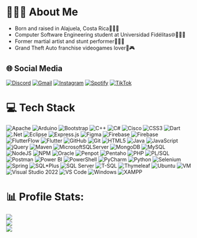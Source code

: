 # 🙋🏻‍♂️ About Me
- Born and raised in Alajuela, Costa Rica🌴👍🏻
- Computer Software Engineering student at Universidad Fidélitas🌐🧑🏻‍💻
- Former martial artist and stunt performer🥋🤸🏻
- Grand Theft Auto franchise videogames lover🚗🎮

## 🌐 Social Media
[![Discord](https://img.shields.io/badge/Discord-5865F2?style=for-the-badge&logo=discord&logoColor=white)](https://discord.com/users/Eneko_RAP) [![Gmail](https://img.shields.io/badge/Gmail-D14836?style=for-the-badge&logo=gmail&logoColor=white)](mailto:rodriguezfernandezcristopher@gmail.com) [![Instagram](https://img.shields.io/badge/Instagram-C13584?style=for-the-badge&logo=instagram&logoColor=white)](https://www.instagram.com/_crisrod09/) [![Spotify](https://img.shields.io/badge/Spotify-1DB954?style=for-the-badge&logo=spotify&logoColor=white)](https://open.spotify.com/user/bfa6nwo7uyqgtz2e2sdbstbuh?si=K3GuFDVxSmuP2A-gWtkOZQ&utm_source=copy-link ) [![TikTok](https://img.shields.io/badge/TikTok-000000?style=for-the-badge&logo=tiktok&logoColor=white)](https://www.tiktok.com/@_crodriguez09)

# 💻 Tech Stack
![Apache](https://img.shields.io/badge/apache-%23D42029.svg?style=for-the-badge&logo=apache&logoColor=white) ![Arduino](https://img.shields.io/badge/Arduino-00979D?style=for-the-badge&logo=arduino&logoColor=white) ![Bootstrap](https://img.shields.io/badge/Bootstrap-7952B3?style=for-the-badge&logo=bootstrap&logoColor=white) ![C++](https://img.shields.io/badge/C++-00599C?style=for-the-badge&logo=c%2b%2b&logoColor=white) ![C#](https://img.shields.io/badge/c%23-%23239120.svg?style=for-the-badge&logo=csharp&logoColor=white) ![Cisco](https://img.shields.io/badge/Cisco-1D4785?style=for-the-badge&logo=cisco&logoColor=white) ![CSS3](https://img.shields.io/badge/css3-%231572B6.svg?style=for-the-badge&logo=css3&logoColor=white) ![Dart](https://img.shields.io/badge/Dart-0175C2?style=for-the-badge&logo=dart&logoColor=white) ![.Net](https://img.shields.io/badge/.NET-5C2D91?style=for-the-badge&logo=.net&logoColor=white) ![Eclipse](https://img.shields.io/badge/Eclipse-2C2255?style=for-the-badge&logo=eclipse&logoColor=white) ![Express.js](https://img.shields.io/badge/Express.js-000000?style=for-the-badge&logo=express&logoColor=white) ![Figma](https://img.shields.io/badge/figma-%23F24E1E.svg?style=for-the-badge&logo=figma&logoColor=white) ![Firebase](https://img.shields.io/badge/firebase-%23039BE5.svg?style=for-the-badge&logo=firebase) ![Firebase](https://img.shields.io/badge/firebase-a08021?style=for-the-badge&logo=firebase&logoColor=ffcd34) ![FlutterFlow](https://img.shields.io/badge/FlutterFlow-17A3D1?style=for-the-badge&logo=flutter&logoColor=white) ![Flutter](https://img.shields.io/badge/Flutter-02569B?style=for-the-badge&logo=flutter&logoColor=white) ![GitHub](https://img.shields.io/badge/github-%23121011.svg?style=for-the-badge&logo=github&logoColor=white) ![Git](https://img.shields.io/badge/git-%23F05033.svg?style=for-the-badge&logo=git&logoColor=white) ![HTML5](https://img.shields.io/badge/html5-%23E34F26.svg?style=for-the-badge&logo=html5&logoColor=white) ![Java](https://img.shields.io/badge/java-%23ED8B00.svg?style=for-the-badge&logo=openjdk&logoColor=white) ![JavaScript](https://img.shields.io/badge/javascript-%23323330.svg?style=for-the-badge&logo=javascript&logoColor=%23F7DF1E) ![jQuery](https://img.shields.io/badge/jquery-%230769AD.svg?style=for-the-badge&logo=jquery&logoColor=white) ![Maven](https://img.shields.io/badge/Maven-C71A36?style=for-the-badge&logo=apache-maven&logoColor=white) ![MicrosoftSQLServer](https://img.shields.io/badge/Microsoft%20SQL%20Server-CC2927?style=for-the-badge&logo=microsoft%20sql%20server&logoColor=white) ![MongoDB](https://img.shields.io/badge/MongoDB-%234ea94b.svg?style=for-the-badge&logo=mongodb&logoColor=white) ![MySQL](https://img.shields.io/badge/mysql-4479A1.svg?style=for-the-badge&logo=mysql&logoColor=white) ![NodeJS](https://img.shields.io/badge/node.js-6DA55F?style=for-the-badge&logo=node.js&logoColor=white) ![NPM](https://img.shields.io/badge/NPM-%23CB3837.svg?style=for-the-badge&logo=npm&logoColor=white) ![Oracle](https://img.shields.io/badge/Oracle-F80000?style=for-the-badge&logo=oracle&logoColor=white) ![Penpot](https://img.shields.io/badge/Penpot-0277BD?style=for-the-badge&logo=penpot&logoColor=white) ![Pentaho](https://img.shields.io/badge/Pentaho-005095?style=for-the-badge&logo=pentaho&logoColor=white) ![PHP](https://img.shields.io/badge/php-%23777BB4.svg?style=for-the-badge&logo=php&logoColor=white) ![PL/SQL](https://img.shields.io/badge/PL%2FSQL-F80000?style=for-the-badge&logo=oracle&logoColor=white) ![Postman](https://img.shields.io/badge/Postman-FF6C37?style=for-the-badge&logo=postman&logoColor=white) ![Power BI](https://img.shields.io/badge/Power%20BI-F2C811?style=for-the-badge&logo=power-bi&logoColor=white) ![PowerShell](https://img.shields.io/badge/PowerShell-5391FE?style=for-the-badge&logo=powershell&logoColor=white) ![PyCharm](https://img.shields.io/badge/PyCharm-000000?style=for-the-badge&logo=pycharm&logoColor=white) ![Python](https://img.shields.io/badge/python-3670A0?style=for-the-badge&logo=python&logoColor=ffdd54) ![Selenium](https://img.shields.io/badge/Selenium-43B02A?style=for-the-badge&logo=selenium&logoColor=white) ![Spring](https://img.shields.io/badge/spring-%236DB33F.svg?style=for-the-badge&logo=spring&logoColor=white) ![SQL*Plus](https://img.shields.io/badge/SQL%2B%2B-003B57?style=for-the-badge&logo=oracle&logoColor=white) ![SQL Server](https://img.shields.io/badge/SQL%20Server-CC2927?style=for-the-badge&logo=microsoft-sql-server&logoColor=white) ![T-SQL](https://img.shields.io/badge/T%2DSQL-CC2927?style=for-the-badge&logo=microsoft-sql-server&logoColor=white) ![Thymeleaf](https://img.shields.io/badge/Thymeleaf-005F0F?style=for-the-badge&logo=thymeleaf&logoColor=white) ![Ubuntu](https://img.shields.io/badge/Ubuntu-E95420?style=for-the-badge&logo=ubuntu&logoColor=white) ![VM](https://img.shields.io/badge/VM-5D4D7A?style=for-the-badge&logo=virtualbox&logoColor=white) ![Visual Studio 2022](https://img.shields.io/badge/Visual%20Studio%202022-5C2D91?style=for-the-badge&logo=visual-studio&logoColor=white) ![VS Code](https://img.shields.io/badge/VS%20Code-007ACC?style=for-the-badge&logo=visual-studio-code&logoColor=white) ![Windows](https://img.shields.io/badge/Windows-0078D6?style=for-the-badge&logo=windows&logoColor=white) ![XAMPP](https://img.shields.io/badge/XAMPP-FB7A24?style=for-the-badge&logo=xampp&logoColor=white)

# 📊 Profile Stats:
![](https://github-readme-stats.vercel.app/api?username=EnekoRAP&theme=dark&hide_border=false&include_all_commits=false&count_private=false)<br/>
![](https://github-readme-streak-stats.herokuapp.com/?user=EnekoRAP&theme=dark&hide_border=false)<br/>
![](https://github-readme-stats.vercel.app/api/top-langs/?username=EnekoRAP&theme=dark&hide_border=false&include_all_commits=false&count_private=false&layout=compact)